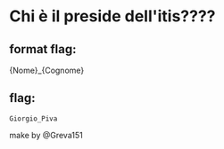# Chi è il preside dell'itis????

## format flag:
{Nome}_{Cognome}


## flag:

`Giorgio_Piva`

make by @Greva151
